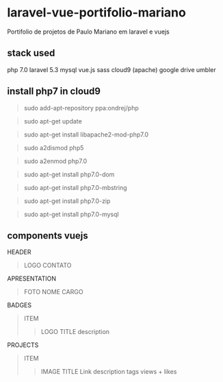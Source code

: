 # laravel-vue-portifolio-mariano
Portifolio de projetos de Paulo Mariano em laravel e vuejs

## stack used
php 7.0
laravel 5.3
mysql
vue.js
sass
cloud9 (apache)
google drive
umbler

## install php7 in cloud9

>sudo add-apt-repository ppa:ondrej/php

>sudo apt-get update

>sudo apt-get install libapache2-mod-php7.0

>sudo a2dismod php5

>sudo a2enmod php7.0

>sudo apt-get install php7.0-dom

>sudo apt-get install php7.0-mbstring

>sudo apt-get install php7.0-zip

>sudo apt-get install php7.0-mysql

## components vuejs

HEADER
> LOGO
> CONTATO

APRESENTATION
> FOTO
> NOME
> CARGO

BADGES
> ITEM
>> LOGO
>> TITLE
>> description

PROJECTS
> ITEM
>>IMAGE
>>TITLE
>> Link
>> description
>> tags
>> views + likes
